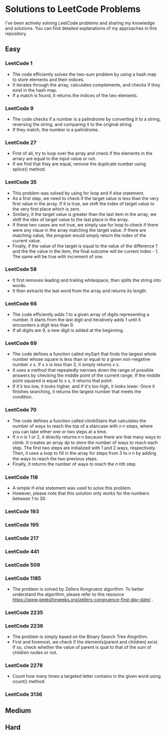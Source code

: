 # Solutions to LeetCode Problems
I've been actively solving LeetCode problems and sharing my knowledge and solutions. You can find detailed explanations of my approaches in this repository.
## Easy
### LeetCode 1
- The code efficiently solves the two-sum problem by using a hash map to store elements and their indices.
-  It iterates through the array, calculates complements, and checks if they exist in the hash map.
-  If a match is found, it returns the indices of the two elements.

### LeetCode 9
- The code checks if a number is a palindrome by converting it to a string, reversing the string, and comparing it to the original string.
- If they match, the number is a palindrome.   


### LeetCode 27
- First of all, try to loop over the array and check if the elements in the arrary are equal to the input value or not. 
- If we find that they are equal, remove the duplicate number using splice() method.

### LeetCode 35
- This problem was solved by using for loop and if else statement.
- As a first step, we need to check if the target value is less than the very first value in the array. If it is true, we shift the index of target value to the very first place which is zero. 
- Similary, it the target value is greater than the last item in the array, we shift the idex of target value to the last place in the array. 
- If these two cases are not true, we simply use for loop to check if there were any vlaue in the array matching the target value. If there are matching value, the program would simply return the index of the current value. 
- Finally, if the value of the target is equal to the value of the difference 1 and the the value in the item, 
the final outcome will be current index - 1. The same will be true with increment of one.

### LeetCode 58
- It first removes leading and trailing whitespace, then splits the string into words.
- It then extracts the last word from the array and returns its length.

### LeetCode 66
- The code efficiently adds 1 to a given array of digits representing a number. It starts from the last digit and iteratively adds 1 until it encounters a digit less than 9.
- If all digits are 9, a new digit is added at the beginning.

### LeetCode 69
- The code defines a function called mySqrt that finds the largest whole number whose square is less than or equal to a given non-negative number 
𝑥
x. If 
𝑥
x is less than 2, it simply returns 
𝑥
x.
- It uses a method that repeatedly narrows down the range of possible answers by checking the middle point of the current range. If the middle point squared is equal to 
𝑥
x, it returns that point.
- If it's too low, it looks higher, and if it's too high, it looks lower. Once it finishes searching, it returns the largest number that meets the condition.

### LeetCode 70

- The code defines a function called climbStairs that calculates the number of ways to reach the top of a staircase with 
𝑛
n steps, where you can take either one or two steps at a time.
- If 
𝑛
n is 1 or 2, it directly returns 
𝑛
n because there are that many ways to climb. It creates an array dp to store the number of ways to reach each step. The first two steps are initialized with 1 and 2 ways, respectively. Then, it uses a loop to fill in the array for steps from 3 to 
𝑛
n by adding the ways to reach the two previous steps.
- Finally, it returns the number of ways to reach the 
𝑛
nth step.

### LeetCode 118
- A simple if-else statement was used to solve this problem.
- However, please note that this solution only works for the numbers between 1 to 30.

### LeetCode 193

### LeetCode 195

### LeetCode 217

### LeetCode 441

### LeetCode 509

### LeetCode 1185

- The problem is solved by Zellers Kongruenz algorithm. To better understand the algorithm, please refer to this resource https://www.geeksforgeeks.org/zellers-congruence-find-day-date/ .

### LeetCode 2235

### LeetCode 2236


- The problem is simply based on the Binary Search Tree Alogrithm.
- First and foremost, we check if the elements(parent and children) exist. If so, check whether the value of parent is qual to that of the sum of children nodes or not.

### LeetCode 2278

- Count how many times a targeted letter contains in the given word using count() method.
  
### LeetCode 3136


## Medium

## Hard
